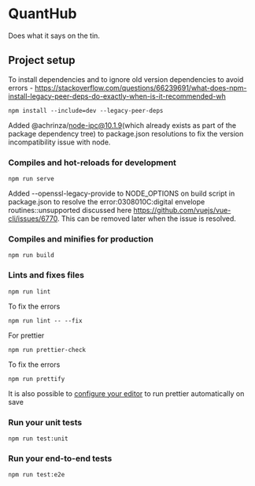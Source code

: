 # QuantHub

Does what it says on the tin.

## Project setup

To install dependencies and to ignore old version dependencies to avoid errors - https://stackoverflow.com/questions/66239691/what-does-npm-install-legacy-peer-deps-do-exactly-when-is-it-recommended-wh

```shell
npm install --include=dev --legacy-peer-deps
```

Added @achrinza/node-ipc@10.1.9(which already exists as part of the package dependency tree) to package.json
resolutions to fix the version incompatibility issue with node.

### Compiles and hot-reloads for development

```shell
npm run serve
```

Added --openssl-legacy-provide to NODE_OPTIONS on build script in package.json to resolve the error:0308010C:digital envelope routines::unsupported discussed here https://github.com/vuejs/vue-cli/issues/6770. This can be removed later when the issue is resolved.

### Compiles and minifies for production

```shell
npm run build
```

### Lints and fixes files

```shell
npm run lint
```

To fix the errors

```shell
npm run lint -- --fix
```

For prettier

```shell
npm run prettier-check
```

To fix the errors

```shell
npm run prettify
```

It is also possible to [configure your editor](https://prettier.io/docs/en/editors.html)
to run prettier automatically on save

### Run your unit tests

```shell
npm run test:unit
```

### Run your end-to-end tests

```shell
npm run test:e2e
```
